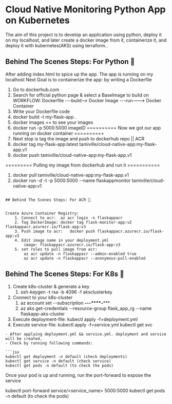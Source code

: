# Cloud Native Monitoring Python App on Kubernetes

The aim of this project is to develop an application using python, deploy  it on my localhost, and later create a docker image from it, containerize it, and deploy it with kubernetes(AKS) using terraform..

## Behind The Scenes Steps: For Python 🤯

After adding index.html to spice up the app. The app is running on my localhost
Next Goal is to containerize the app: by writing a Dockerfile 
1. Go to dockerhub.com
2. Search for official python page & select a BaseImage to build on
    WORKFLOW:
        Dockerfile ---build--> Docker Image ---run---> Docker Container
3. Write your Dockerfile code
4. docker build -t my-flask-app .
5. docker images == to see your images
6. docker run -p 5000:5000 imageID
========== Now we got our app running on docker container ==========
7. Next stop is tag the image and push to dockerhub repo || ACR
8. docker tag my-flask-app:latest tamiville/cloud-native-app:my-flask-app.v1
9. docker push tamiville/cloud-native-app:my-flask-app.v1

========= Pulling my image from dockerhub and run it ===========
1. docker pull tamiville/cloud-native-app:my-flask-app.v1
2. docker run -d -t -p 5000:5000 --name flaskappmonitor tamiville/cloud-native-app:v1
```

## Behind The Scenes Steps: For ACR 🤯


Create Azure Container Registry:
    1. Connect to acr:	az acr login -n flaskappacr
    2. Tag DockerImage: docker tag flask-monitor-app:v2 flaskappacr.azurecr.io/flask-app:v3
    3. Push image to acr:   docker push flaskappacr.azurecr.io/flask-app:v3
    4. Edit image name in your deployment.yml
        image: flaskappacr.azurecr.io/flask-app:v3
    5. set roles to pull image from acr:
	    az acr update -n flaskappacr --admin-enabled true
	    az acr update -n flaskappacr --anonymous-pull-enabled
```

## Behind The Scenes Steps: For K8s 🤯


1. Create k8s-cluster & generate a key
    1. ssh-keygen -t rsa -b 4096 -f aksclusterkey
2. Connect to your k8s-cluster
    1. az account set --subscription ********-****-****-****-***********
    2. az aks get-credentials --resource-group flask_app_rg --name flaskapp-aks-cluster
3. Execute deployment-file:
    kubectl apply -f=deployment.yml
4. Execute service-file:
    kubectl apply -f=service.yml
    kubectl get svc
```
- After applying deployment.yml && service.yml. deployment and service will be created.
- Check by running following commands:

```jsx
kubectl get deployment -n default (check deployments)
kubectl get service -n default (check service)
kubectl get pods -n default (to check the pods)
```

Once your pod is up and running, run the port-forward to expose the service

kubectl port-forward service/<service_name> 5000:5000
kubectl get pods -n default (to check the pods)